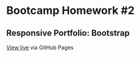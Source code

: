 # Bootcamp Homework #2
## Responsive Portfolio: Bootstrap

[View live](https://bigreader.github.io/bootcamp-bootstrap-portfolio/) via GitHub Pages
